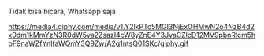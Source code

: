 Tidak bisa bicara, Whatsapp saja

https://media4.giphy.com/media/v1.Y2lkPTc5MGI3NjExOHMwN2o4NzB4d2x0dm1kMmYzN3R0dW5ya2Zsazl4cW8yZnE4Y3JvaCZlcD12MV9pbnRlcm5hbF9naWZfYnlfaWQmY3Q9Zw/A2q1ntsQ01SKc/giphy.gif

<!---
KeyndraPrawira/KeyndraPrawira is a ✨ special ✨ repository because its `README.md` (this file) appears on your GitHub profile.
You can click the Preview link to take a look at your changes.
--->
